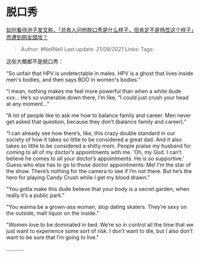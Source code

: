 # 脱口秀
[如何看待池子发文称，「总有人问他脱口秀是什么样子，但肯定不是杨笠这个样子」而遭到网友围攻？](https://www.zhihu.com/question/436555197/answer/1648640856)
> Author: #NellNell 
> Last update: *21/08/2021* 
> Links:
> Tags: 

这些大概都不是脱口秀：

  
“So unfair that HPV is undetectable in males. HPV is a ghost that lives inside men's bodies, and then says BOO in women's bodies.”

  

“i mean, nothing makes me feel more powerful than when a white dude xxx... He’s so vulnerable down there, I’m like, “I could just crush your head at any moment…”

  

“A lot of people like to ask me how to balance family and career. Men never get asked that question, because they don’t (balance family and career).”

  

“I can already see how there’s, like, this crazy double standard in our society of how it takes so little to be considered a great dad. And it also takes so little to be considered a shitty mom. People praise my husband for coming to all of my doctor’s appointments with me. ‘Oh, my God. I can’t believe he comes to all your doctor’s appointments. He is so supportive.’ Guess who else has to go to those doctor appointments: Me! I’m the star of the show. There’s nothing for the camera to see if I’m not there. But he’s the hero for playing Candy Crush while I get my blood drawn.”

  

"You gotta make this dude believe that your body is a secret garden, when really it’s a public park."

  

"You wanna be a grown-ass woman, stop dating skaters. They’re sexy on the outside, malt liquor on the inside."

  

"Women love to be dominated in bed. We’re so in control all the time that we just want to experience some sort of risk. I don’t want to die, but I also don’t want to be sure that I’m going to live."

  

…………